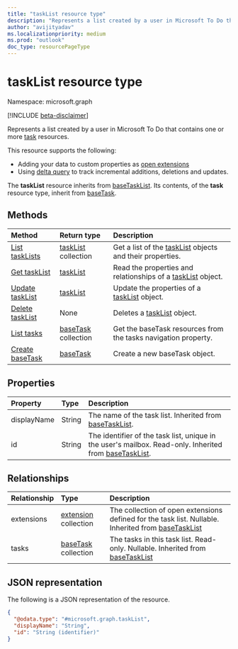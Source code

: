 ```yaml
---
title: "taskList resource type"
description: "Represents a list created by a user in Microsoft To Do that contains one or more Task resources."
author: "avijityadav"
ms.localizationpriority: medium
ms.prod: "outlook"
doc_type: resourcePageType
---
```


# taskList resource type

Namespace: microsoft.graph

[!INCLUDE [beta-disclaimer](../../includes/beta-disclaimer.md)]

Represents a list created by a user in Microsoft To Do that contains one or more [task](./task.md) resources. 

This resource supports the following:
* Adding your data to custom properties as [open extensions](/graph/extensibility-overview)
* Using [delta query](/graph/delta-query-overview) to track incremental additions, deletions and updates.

The **taskList** resource inherits from [baseTaskList](../resources/basetasklist.md).
Its contents, of the **task** resource type, inherit from [baseTask](../resources/basetask.md).

## Methods
|Method|Return type|Description|
|:---|:---|:---|
|[List taskLists](../api/tasks-list-lists.md)|[taskList](../resources/tasklist.md) collection|Get a list of the [taskList](../resources/tasklist.md) objects and their properties.|
|[Get taskList](../api/basetasklist-get.md)|[taskList](../resources/tasklist.md)|Read the properties and relationships of a [taskList](../resources/tasklist.md) object.|
|[Update taskList](../api/tasklist-update.md)|[taskList](../resources/tasklist.md)|Update the properties of a [taskList](../resources/tasklist.md) object.|
|[Delete taskList](../api/tasklist-delete.md)|None|Deletes a [taskList](../resources/tasklist.md) object.|
|[List tasks](../api/basetasklist-list-tasks.md)|[baseTask](../resources/basetask.md) collection|Get the baseTask resources from the tasks navigation property.|
|[Create baseTask](../api/basetasklist-post-tasks.md)|[baseTask](../resources/basetask.md)|Create a new baseTask object.|

## Properties
|Property|Type|Description|
|:---|:---|:---|
|displayName|String|The name of the task list. Inherited from [baseTaskList](../resources/basetasklist.md).|
|id|String|The identifier of the task list, unique in the user's mailbox. Read-only. Inherited from [baseTaskList](../resources/basetasklist.md).|

## Relationships
|Relationship|Type|Description|
|:---|:---|:---|
|extensions|[extension](../resources/extension.md) collection|The collection of open extensions defined for the task list. Nullable. Inherited from [baseTaskList](../resources/basetasklist.md)|
|tasks|[baseTask](../resources/basetask.md) collection|The tasks in this task list. Read-only. Nullable. Inherited from [baseTaskList](../resources/basetasklist.md)|

## JSON representation
The following is a JSON representation of the resource.
<!-- {
  "blockType": "resource",
  "keyProperty": "id",
  "@odata.type": "microsoft.graph.taskList",
  "baseType": "microsoft.graph.baseTaskList",
  "openType": false
}
-->
``` json
{
  "@odata.type": "#microsoft.graph.taskList",
  "displayName": "String",
  "id": "String (identifier)"
}
```

